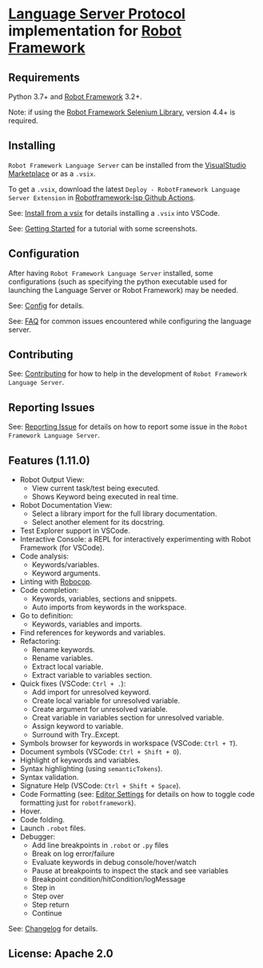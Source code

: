 # [Language Server Protocol](https://github.com/Microsoft/language-server-protocol) implementation for [Robot Framework](https://robotframework.org/)

## Requirements

Python 3.7+ and [Robot Framework](https://robotframework.org/) 3.2+.

Note: if using the [Robot Framework Selenium Library](https://github.com/robotframework/SeleniumLibrary), version 4.4+ is required.

## Installing

`Robot Framework Language Server` can be installed from the [VisualStudio Marketplace](https://marketplace.visualstudio.com/items?itemName=robocorp.robotframework-lsp) or as a `.vsix`.

To get a `.vsix`, download the latest `Deploy - RobotFramework Language Server Extension` in [Robotframework-lsp Github Actions](https://github.com/robocorp/robotframework-lsp/actions?query=workflow%3A%22Deploy+-+RobotFramework+Language+Server+Extension%22).

See: [Install from a vsix](https://code.visualstudio.com/docs/editor/extension-gallery#_install-from-a-vsix) for details installing a `.vsix` into VSCode.

See: [Getting Started](https://robocorp.com/docs/developer-tools/visual-studio-code/lsp-extension#what-is-the-language-server-protocol-lsp-and-why-is-it-useful) for a tutorial with some screenshots.

## Configuration

After having `Robot Framework Language Server` installed, some configurations (such as specifying
the python executable used for launching the Language Server or Robot Framework)
may be needed.

See: [Config](docs/config.md) for details.

See: [FAQ](docs/faq.md) for common issues encountered while configuring the language server.

## Contributing

See: [Contributing](docs/contributing.md) for how to help in the development of `Robot Framework Language Server`.

## Reporting Issues

See: [Reporting Issue](docs/reporting_issues.md) for details on how to report some issue in the `Robot Framework Language Server`.

## Features (1.11.0)

-   Robot Output View:
    -   View current task/test being executed.
    -   Shows Keyword being executed in real time.
-   Robot Documentation View:
    -   Select a library import for the full library documentation.
    -   Select another element for its docstring.
-   Test Explorer support in VSCode.
-   Interactive Console: a REPL for interactively experimenting with Robot Framework (for VSCode).
-   Code analysis:
    -   Keywords/variables.
    -   Keyword arguments.
-   Linting with [Robocop](https://robocop.readthedocs.io/en/latest/).
-   Code completion:
    -   Keywords, variables, sections and snippets.
    -   Auto imports from keywords in the workspace.
-   Go to definition:
    - Keywords, variables and imports.
-   Find references for keywords and variables.
-   Refactoring:
    -   Rename keywords.
    -   Rename variables.
    -   Extract local variable.
    -   Extract variable to variables section.
-   Quick fixes (VSCode: `Ctrl + .`):
    -   Add import for unresolved keyword.
    -   Create local variable for unresolved variable.
    -   Create argument for unresolved variable.
    -   Creat variable in variables section for unresolved variable.
    -   Assign keyword to variable.
    -   Surround with Try..Except.
-   Symbols browser for keywords in workspace (VSCode: `Ctrl + T`).
-   Document symbols (VSCode: `Ctrl + Shift + O`).
-   Highlight of keywords and variables.
-   Syntax highlighting (using `semanticTokens`).
-   Syntax validation.
-   Signature Help (VSCode: `Ctrl + Shift + Space`).
-   Code Formatting (see: [Editor Settings](https://code.visualstudio.com/docs/getstarted/settings#_language-specific-editor-settings) for details on how to toggle code formatting just for `robotframework`).
-   Hover.
-   Code folding.
-   Launch `.robot` files.
-   Debugger:
    -   Add line breakpoints in `.robot` or `.py` files
    -   Break on log error/failure
    -   Evaluate keywords in debug console/hover/watch
    -   Pause at breakpoints to inspect the stack and see variables
    -   Breakpoint condition/hitCondition/logMessage
    -   Step in
    -   Step over
    -   Step return
    -   Continue

See: [Changelog](docs/changelog.md) for details.

## License: Apache 2.0

